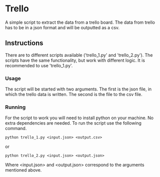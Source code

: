 # Trello

A simple script to extract the data from a trello board. The data from trello has to be in a json format and will be outputted as a csv.

## Instructions
There are to different scripts available ('trello_1.py' and 'trello_2.py'). 
The scripts have the same functionality, but work with different logic. 
It is recommended to use 'trello_1.py'.

### Usage
The script will be started with two arguments. 
The first is the json file, in which the trello data is written. 
The second is the file to the csv file.

### Running
For the script to work you will need to install python on your machine.
No extra dependencies are needed.
To run the script use the following command. 

```Shellscript
python trello_1.py <input.json> <output.csv>
```

or 

```Shellscript
python trello_2.py <input.json> <output.json>
```

Where <input.json> and <output.json> correspond to the arguments mentioned above.

